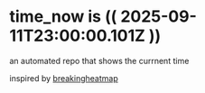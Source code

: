 # time_now is (( 2025-09-11T23:00:00.101Z ))

an automated repo that shows the currnent time

inspired by [breakingheatmap](https://github.com/breakingheatmap/breakingheatmap)